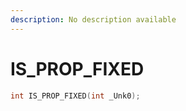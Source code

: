 ```yaml
---
description: No description available 
---
```


# IS_PROP_FIXED

```cpp
int IS_PROP_FIXED(int _Unk0);
```